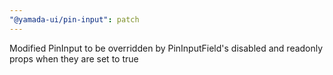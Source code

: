 ```yaml
---
"@yamada-ui/pin-input": patch
---
```


Modified PinInput to be overridden by PinInputField's disabled and readonly props when they are set to true
